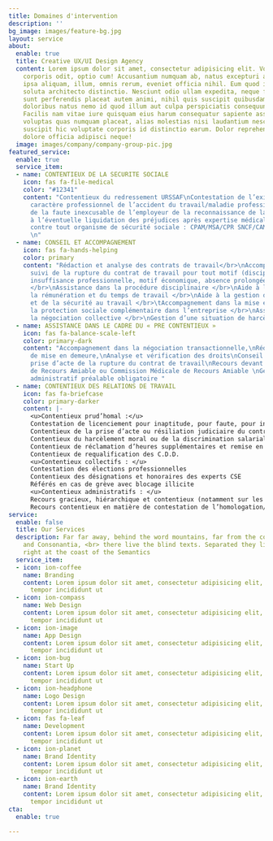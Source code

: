 ```yaml
---
title: Domaines d'intervention
description: ''
bg_image: images/feature-bg.jpg
layout: service
about:
  enable: true
  title: Creative UX/UI Design Agency
  content: Lorem ipsum dolor sit amet, consectetur adipisicing elit. Voluptate soluta
    corporis odit, optio cum! Accusantium numquam ab, natus excepturi architecto earum
    ipsa aliquam, illum, omnis rerum, eveniet officia nihil. Eum quod iure nulla,
    soluta architecto distinctio. Nesciunt odio ullam expedita, neque fugit maiores
    sunt perferendis placeat autem animi, nihil quis suscipit quibusdam ut reiciendis
    doloribus natus nemo id quod illum aut culpa perspiciatis consequuntur tempore?
    Facilis nam vitae iure quisquam eius harum consequatur sapiente assumenda, officia
    voluptas quas numquam placeat, alias molestias nisi laudantium nesciunt perspiciatis
    suscipit hic voluptate corporis id distinctio earum. Dolor reprehenderit fuga
    dolore officia adipisci neque!
  image: images/company/company-group-pic.jpg
featured_service:
  enable: true
  service_item:
  - name: CONTENTIEUX DE LA SECURITE SOCIALE
    icon: fas fa-file-medical
    color: "#12341"
    content: "Contentieux du redressement URSSAF\nContestation de l’existence et du
      caractère professionnel de l’accident du travail/maladie professionnelle\nContentieux
      de la faute inexcusable de l’employeur de la reconnaissance de la faute inexcusable
      à l’éventuelle liquidation des préjudices après expertise médicale\nContentieux
      contre tout organisme de sécurité sociale : CPAM/MSA/CPR SNCF/CAMIEG, CAF, CARSAT
      \n"
  - name: CONSEIL ET ACCOMPAGNEMENT
    icon: fas fa-hands-helping
    color: primary
    content: "Rédaction et analyse des contrats de travail</br>\nAccompagnement et
      suivi de la rupture du contrat de travail pour tout motif (disciplinaire, inaptitude,
      insuffisance professionnelle, motif économique, absence prolongée, rupture conventionnelle)
      </br>\nAssistance dans la procédure disciplinaire </br>\nAide à la gestion de
      la rémunération et du temps de travail </br>\nAide à la gestion de la santé
      et de la sécurité au travail </br>\tAccompagnement dans la mise en place de
      la protection sociale complémentaire dans l’entreprise </br>\nAssistance dans
      la négociation collective </br>\nGestion d’une situation de harcèlement </br>"
  - name: ASSISTANCE DANS LE CADRE DU « PRE CONTENTIEUX »
    icon: fas fa-balance-scale-left
    color: primary-dark
    content: "Accompagnement dans la négociation transactionnelle,\nRédaction de courrier
      de mise en demeure,\nAnalyse et vérification des droits\nConseil en vue d’une
      prise d’acte de la rupture du contrat de travail\nRecours devant la Commission
      de Recours Amiable ou Commission Médicale de Recours Amiable \nGestion du recours
      administratif préalable obligatoire "
  - name: CONTENTIEUX DES RELATIONS DE TRAVAIL
    icon: fas fa-briefcase
    color: primary-darker
    content: |-
      <u>Contentieux prud’homal :</u>
      Contestation de licenciement pour inaptitude, pour faute, pour insuffisance professionnelle, pour motif économique
      Contentieux de la prise d’acte ou résiliation judiciaire du contrat de travail
      Contentieux du harcèlement moral ou de la discrimination salariale / syndicale
      Contentieux de réclamation d’heures supplémentaires et remise en cause de forfait jours
      Contentieux de requalification des C.D.D.
      <u>Contentieux collectifs : </u>
      Contestation des élections professionnelles
      Contentieux des désignations et honoraires des experts CSE
      Référés en cas de grève avec blocage illicite
      <u>Contentieux administratifs : </u>
      Recours gracieux, hiérarchique et contentieux (notamment sur les procédures de licenciement de représentants du personnel)
      Recours contentieux en matière de contestation de l’homologation/validation d’un PSE
service:
  enable: false
  title: Our Services
  description: Far far away, behind the word mountains, far from the countries Vokalia
    and Consonantia, <br> there live the blind texts. Separated they live in Bookmarksgrove
    right at the coast of the Semantics
  service_item:
  - icon: ion-coffee
    name: Branding
    content: Lorem ipsum dolor sit amet, consectetur adipisicing elit, sed do eiusmod
      tempor incididunt ut
  - icon: ion-compass
    name: Web Design
    content: Lorem ipsum dolor sit amet, consectetur adipisicing elit, sed do eiusmod
      tempor incididunt ut
  - icon: ion-image
    name: App Design
    content: Lorem ipsum dolor sit amet, consectetur adipisicing elit, sed do eiusmod
      tempor incididunt ut
  - icon: ion-bug
    name: Start Up
    content: Lorem ipsum dolor sit amet, consectetur adipisicing elit, sed do eiusmod
      tempor incididunt ut
  - icon: ion-headphone
    name: Logo Design
    content: Lorem ipsum dolor sit amet, consectetur adipisicing elit, sed do eiusmod
      tempor incididunt ut
  - icon: fas fa-leaf
    name: Development
    content: Lorem ipsum dolor sit amet, consectetur adipisicing elit, sed do eiusmod
      tempor incididunt ut
  - icon: ion-planet
    name: Brand Identity
    content: Lorem ipsum dolor sit amet, consectetur adipisicing elit, sed do eiusmod
      tempor incididunt ut
  - icon: ion-earth
    name: Brand Identity
    content: Lorem ipsum dolor sit amet, consectetur adipisicing elit, sed do eiusmod
      tempor incididunt ut
cta:
  enable: true

---
```

